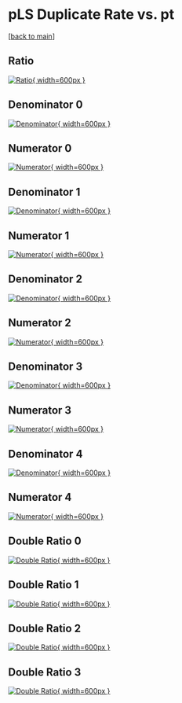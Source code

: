 # pLS Duplicate Rate vs. pt

[[back to main](./)]



## Ratio

[![Ratio](../mtv/var/pLS_duplrate_pt.png){ width=600px }](../mtv/var/pLS_duplrate_pt.pdf)

## Denominator 0

[![Denominator](../mtv/den/pLS_duplrate_pt_den0.png){ width=600px }](../mtv/den/pLS_duplrate_pt_den0.pdf)

## Numerator 0

[![Numerator](../mtv/num/pLS_duplrate_pt_num0.png){ width=600px }](../mtv/num/pLS_duplrate_pt_num0.pdf)

## Denominator 1

[![Denominator](../mtv/den/pLS_duplrate_pt_den1.png){ width=600px }](../mtv/den/pLS_duplrate_pt_den1.pdf)

## Numerator 1

[![Numerator](../mtv/num/pLS_duplrate_pt_num1.png){ width=600px }](../mtv/num/pLS_duplrate_pt_num1.pdf)

## Denominator 2

[![Denominator](../mtv/den/pLS_duplrate_pt_den2.png){ width=600px }](../mtv/den/pLS_duplrate_pt_den2.pdf)

## Numerator 2

[![Numerator](../mtv/num/pLS_duplrate_pt_num2.png){ width=600px }](../mtv/num/pLS_duplrate_pt_num2.pdf)

## Denominator 3

[![Denominator](../mtv/den/pLS_duplrate_pt_den3.png){ width=600px }](../mtv/den/pLS_duplrate_pt_den3.pdf)

## Numerator 3

[![Numerator](../mtv/num/pLS_duplrate_pt_num3.png){ width=600px }](../mtv/num/pLS_duplrate_pt_num3.pdf)

## Denominator 4

[![Denominator](../mtv/den/pLS_duplrate_pt_den4.png){ width=600px }](../mtv/den/pLS_duplrate_pt_den4.pdf)

## Numerator 4

[![Numerator](../mtv/num/pLS_duplrate_pt_num4.png){ width=600px }](../mtv/num/pLS_duplrate_pt_num4.pdf)

## Double Ratio 0

[![Double Ratio](../mtv/ratio/pLS_duplrate_pt_ratio0.png){ width=600px }](../mtv/ratio/pLS_duplrate_pt_ratio0.pdf)

## Double Ratio 1

[![Double Ratio](../mtv/ratio/pLS_duplrate_pt_ratio1.png){ width=600px }](../mtv/ratio/pLS_duplrate_pt_ratio1.pdf)

## Double Ratio 2

[![Double Ratio](../mtv/ratio/pLS_duplrate_pt_ratio2.png){ width=600px }](../mtv/ratio/pLS_duplrate_pt_ratio2.pdf)

## Double Ratio 3

[![Double Ratio](../mtv/ratio/pLS_duplrate_pt_ratio3.png){ width=600px }](../mtv/ratio/pLS_duplrate_pt_ratio3.pdf)

